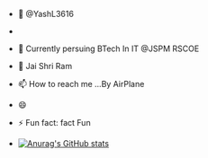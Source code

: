 - 👋  @YashL3616 
- 
- 🌱 Currently persuing BTech In IT @JSPM RSCOE
- 💞️ Jai Shri Ram
- 📫 How to reach me ...By AirPlane
- 😄 
- ⚡ Fun fact: fact Fun

- [![Anurag's GitHub stats](https://github-readme-stats.vercel.app/api?username=YashL3616)](https://github.com/YashL3616/github-readme-stats)

<!---
YashL3616/YashL3616 is a ✨ special ✨ repository because its `README.md` (this file) appears on your GitHub profile.
You can click the Preview link to take a look at your changes.
--->
